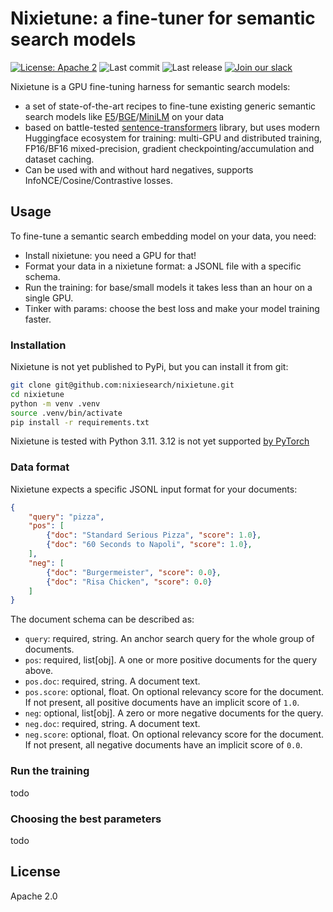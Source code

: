 # Nixietune: a fine-tuner for semantic search models

[![License: Apache 2](https://img.shields.io/badge/License-Apache2-green.svg)](https://opensource.org/licenses/Apache-2.0)
![Last commit](https://img.shields.io/github/last-commit/nixiesearch/nixietune)
![Last release](https://img.shields.io/github/release/nixiesearch/nixietune)
[![Join our slack](https://img.shields.io/badge/Slack-join%20the%20community-blue?logo=slack&style=social)](https://communityinviter.com/apps/nixiesearch/nixiesearch)

Nixietune is a GPU fine-tuning harness for semantic search models:

* a set of state-of-the-art recipes to fine-tune existing generic semantic search models like [E5](https://huggingface.co/intfloat/e5-base-v2)/[BGE](https://huggingface.co/BAAI/bge-base-en-v1.5)/[MiniLM](https://huggingface.co/sentence-transformers/all-MiniLM-L6-v2) on your data
* based on battle-tested [sentence-transformers](https://github.com/UKPLab/sentence-transformers) library, but uses modern Huggingface ecosystem for training: multi-GPU and distributed training, FP16/BF16 mixed-precision, gradient checkpointing/accumulation and dataset caching.
* Can be used with and without hard negatives, supports InfoNCE/Cosine/Contrastive losses.

## Usage

To fine-tune a semantic search embedding model on your data, you need:

* Install nixietune: you need a GPU for that!
* Format your data in a nixietune format: a JSONL file with a specific schema.
* Run the training: for base/small models it takes less than an hour on a single GPU.
* Tinker with params: choose the best loss and make your model training faster.

### Installation

Nixietune is not yet published to PyPi, but you can install it from git:

```bash
git clone git@github.com:nixiesearch/nixietune.git
cd nixietune
python -m venv .venv
source .venv/bin/activate
pip install -r requirements.txt
```

Nixietune is tested with Python 3.11. 3.12 is not yet supported [by PyTorch](https://github.com/pytorch/pytorch/issues/110436)

### Data format

Nixietune expects a specific JSONL input format for your documents:

```json
{
    "query": "pizza",
    "pos": [
        {"doc": "Standard Serious Pizza", "score": 1.0},
        {"doc": "60 Seconds to Napoli", "score": 1.0},
    ],
    "neg": [
        {"doc": "Burgermeister", "score": 0.0},
        {"doc": "Risa Chicken", "score": 0.0}
    ]
}
```

The document schema can be described as:

* `query`: required, string. An anchor search query for the whole group of documents.
* `pos`: required, list[obj]. A one or more positive documents for the query above.
* `pos.doc`: required, string. A document text.
* `pos.score`: optional, float. On optional relevancy score for the document. If not present, all positive documents have an implicit score of `1.0`.
* `neg`: optional, list[obj]. A zero or more negative documents for the query.
* `neg.doc`: required, string. A document text.
* `neg.score`: optional, float. On optional relevancy score for the document. If not present, all negative documents have an implicit score of `0.0`.

### Run the training

todo

### Choosing the best parameters

todo

## License

Apache 2.0